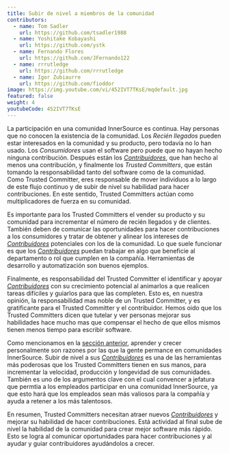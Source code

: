 ```yaml
---
title: Subir de nivel a miembros de la comunidad
contributors:
  - name: Tom Sadler
    url: https://github.com/tsadler1988
  - name: Yoshitake Kobayashi
    url: https://github.com/ystk
  - name: Fernando Flores
    url: https://github.com/JFernando122
  - name: rrrutledge
    url: https://github.com/rrrutledge
  - name: Igor Zubiaurre
    url: https://github.com/fioddor
image: https://img.youtube.com/vi/452IVT7TKsE/mqdefault.jpg
featured: false
weight: 4
youtubeCode: 452IVT7TKsE
---
```

<div id="upleveling" class="paragraph">
<p>La participación en una comunidad InnerSource es continua.
Hay personas que no conocen la existencia de la comunidad.
Los <em>Recién llegados</em> pueden estar interesados en la comunidad y su producto, pero todavía no lo han usado.
Los <em>Consumidores</em> usan el software pero puede que no hayan hecho ninguna contribución.
Después están los <a href="https://innersourcecommons.org/learn/learning-path/contributor"><em>Contribuidores</em></a>,
que han hecho al menos una contribución,
y finalmente los <em>Trusted Committers</em>, que están tomando la responsabilidad tanto del software como de la comunidad.
Como Trusted Committer, eres responsable de mover individuos a lo largo de este flujo continuo y de subir de nivel su habilidad para hacer contribuciones.
En este sentido, Trusted Committers actúan como multiplicadores de fuerza en su comunidad.</p>
</div>
<div class="paragraph">
<p>Es importante para los Trusted Committers el vender su producto y su comunidad para incrementar el número de recién llegados y de clientes.
También deben de comunicar las oportunidades para hacer contribuciones a los consumidores y tratar de obtener y alinear los intereses de <a href="https://innersourcecommons.org/learn/learning-path/contributor"><em>Contribuidores</em></a> potenciales con los de la comunidad.
Lo que suele funcionar es que los <a href="https://innersourcecommons.org/learn/learning-path/contributor"><em>Contribuidores</em></a> puedan trabajar en algo que beneficie al departamento o rol que cumplen en la compañía.
Herramientas de desarrollo y automatización son buenos ejemplos.</p>
</div>
<div class="paragraph">
<p>Finalmente, es responsabilidad del Trusted Committer el identificar y apoyar <a href="https://innersourcecommons.org/learn/learning-path/contributor"><em>Contribuidores</em></a> con su crecimiento potencial
al animarlos a que realicen tareas difíciles y guiarlos para que las completen.
Esto es, en nuestra opinión, la responsabilidad mas noble de un Trusted Committer,
y es gratificante para el Trusted Committer y el contribuidor.
Hemos oido que los Trusted Committers dicen que tutelar y ver personas mejorar sus habilidades hace mucho mas que compensar el hecho de que ellos mismos tienen menos tiempo para escribir software.</p>
</div>
<div class="paragraph">
<p>Como mencionamos en la <a href="https://innersourcecommons.org/es/learn/learning-path/trusted-committer/03/">sección anterior</a>,
aprender y crecer personalmente son razones por las que la gente permance en comunidades InnerSource.
Subir de nivel a sus <a href="https://innersourcecommons.org/learn/learning-path/contributor"><em>Contribuidores</em></a> es una de las herramientas más poderosas que los Trusted Committers tienen en sus manos,
para incrementar la velocidad, producción y longevidad de sus comunidades.
También es uno de los argumentos clave con el cual convencer a jefatura
que permtia a los empleados participar en una comunidad InnerSource,
ya que esto hará que los empleados sean más valiosos para la compañía y ayuda a retener a los más talentosos.</p>
</div>
<div class="paragraph">
<p>En resumen, Trusted Committers necesitan atraer nuevos <a href="https://innersourcecommons.org/learn/learning-path/contributor"><em>Contribuidores</em></a> y mejorar su habilidad de hacer contribuciones.
Está actividad al final sube de nivel la habilidad de la comunidad para crear mejor software más rápido.
Esto se logra al comunicar oportunidades para hacer contribuciones y
al ayudar y guiar contribuidores ayudándolos a crecer.</p>
</div>
<!--- This file autogenerated from https://github.com/InnerSourceCommons/InnerSourceLearningPath/blob/master/scripts -->